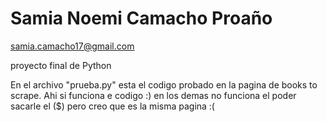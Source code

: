 # Samia Noemi Camacho Proaño

samia.camacho17@gmail.com

proyecto final de Python 

En el archivo "prueba.py" esta el codigo probado en la pagina de books to scrape. Ahi si funciona e codigo :) 
en los demas no funciona el poder sacarle el ($) pero creo que es la misma pagina :( 

